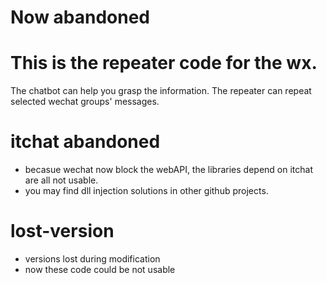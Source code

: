 # Now abandoned
# This is the repeater code for the wx.
The chatbot can help you grasp the information.
The repeater can repeat selected wechat groups' messages.

# itchat abandoned
- becasue wechat now block the webAPI, the libraries depend on itchat are all not usable.
- you may find dll injection solutions in other github projects.

# lost-version
- versions lost during modification
- now these code could be not usable

